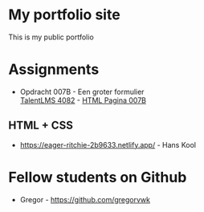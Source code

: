 # My portfolio site

This is my public portfolio

# Assignments

* Opdracht 007B - Een groter formulier  
[TalentLMS 4082](https://winc.talentlms.com/unit/view/id:4082) - [HTML Pagina 007B](https://wincacademystudent.github.io/assignment/007B/index.html)

## HTML + CSS

* https://eager-ritchie-2b9633.netlify.app/ - Hans Kool

# Fellow students on Github

* Gregor - https://github.com/gregorvwk